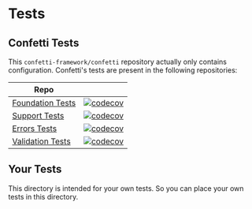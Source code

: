 # Tests

## Confetti Tests

This `confetti-framework/confetti` repository actually only contains configuration. Confetti's tests are present in the following repositories:

| Repo     |  |
| ---      | ---       |
| [Foundation Tests](https://github.com/confetti-framework/foundation/tree/master/test) | [![codecov](https://codecov.io/gh/confetti-framework/foundation/branch/main/graph/badge.svg?token=S8S1H6D2SA)](https://codecov.io/gh/confetti-framework/foundation) | 
| [Support Tests](https://github.com/confetti-framework/support/tree/master/test) | [![codecov](https://codecov.io/gh/confetti-framework/support/branch/main/graph/badge.svg?token=PO1LXMX6SB)](https://codecov.io/gh/confetti-framework/support) | 
| [Errors Tests](https://github.com/confetti-framework/errors) | [![codecov](https://codecov.io/gh/confetti-framework/errors/branch/main/graph/badge.svg?token=8ANZG4V48V)](https://codecov.io/gh/confetti-framework/errors) | 
| [Validation Tests](https://github.com/confetti-framework/validation/tree/main/test) | [![codecov](https://codecov.io/gh/confetti-framework/validation/branch/main/graph/badge.svg?token=JWQJH4R1SF)](https://codecov.io/gh/confetti-framework/validation) |

## Your Tests

This directory is intended for your own tests. So you can place your own tests in this directory.
